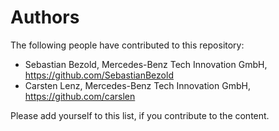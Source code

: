 # Authors

The following people have contributed to this repository:

* Sebastian Bezold, Mercedes-Benz Tech Innovation GmbH, https://github.com/SebastianBezold
* Carsten Lenz, Mercedes-Benz Tech Innovation GmbH, https://github.com/carslen

Please add yourself to this list, if you contribute to the content.